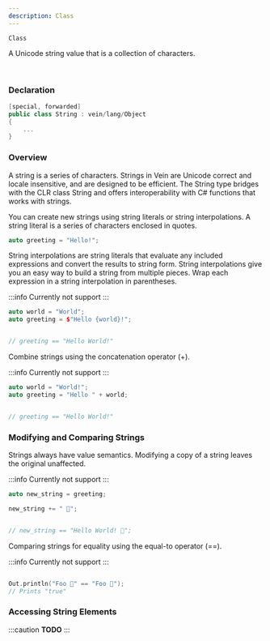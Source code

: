 ```yaml
---
description: Class
---
```

`Class`


A Unicode string value that is a collection of characters.

<br/>

### Declaration


```csharp
[special, forwarded]
public class String : vein/lang/Object
{
    ...
}
```

### Overview

A string is a series of characters. 
Strings in Vein are Unicode correct and locale insensitive, and are designed to be efficient. 
The String type bridges with the CLR class String and offers interoperability with C# functions that works with strings.

You can create new strings using string literals or string interpolations. A string literal is a series of characters enclosed in quotes.

```cpp
auto greeting = "Hello!";
```

String interpolations are string literals that evaluate any included expressions and convert the results to string form. 
String interpolations give you an easy way to build a string from multiple pieces. Wrap each expression in a string interpolation in parentheses.

:::info
Currently not support
:::


```cpp
auto world = "World";
auto greeting = $"Hello {world}!";


// greeting == "Hello World!"
```

Combine strings using the concatenation operator (+).

:::info
Currently not support
:::

```cpp
auto world = "World!";
auto greeting = "Hello " + world;


// greeting == "Hello World!"
```


### Modifying and Comparing Strings


Strings always have value semantics. 
Modifying a copy of a string leaves the original unaffected.

:::info
Currently not support
:::

```cpp
auto new_string = greeting;

new_string += " 🗿";


// new_string == "Hello World! 🗿";

```


Comparing strings for equality using the equal-to operator (==).

:::info
Currently not support
:::

```cpp

Out.println("Foo 🗿" == "Foo 🗿");
// Prints "true"

```


### Accessing String Elements

:::caution
**TODO**
:::

